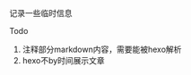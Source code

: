 <!--
 * @Author: gochri(gochri@qq.com)
 * @Date: 2022-04-14 00:14:05
 * @FilePath: \hexo\Readme.md
 * // ===== Solution Code =====
 * // ===== Test Case =====
 * // ===== Driver Code =====
-->
记录一些临时信息

Todo

1. 注释部分markdown内容，需要能被hexo解析
2. hexo不by时间展示文章

